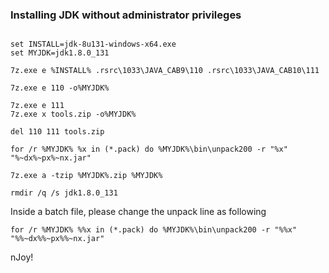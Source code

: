 ### Installing JDK without administrator privileges

```

set INSTALL=jdk-8u131-windows-x64.exe
set MYJDK=jdk1.8.0_131

7z.exe e %INSTALL% .rsrc\1033\JAVA_CAB9\110 .rsrc\1033\JAVA_CAB10\111

7z.exe e 110 -o%MYJDK%

7z.exe e 111
7z.exe x tools.zip -o%MYJDK%

del 110 111 tools.zip

for /r %MYJDK% %x in (*.pack) do %MYJDK%\bin\unpack200 -r "%x" "%~dx%~px%~nx.jar"

7z.exe a -tzip %MYJDK%.zip %MYJDK%

rmdir /q /s jdk1.8.0_131

```

Inside a batch file, please change the unpack line as following

```
for /r %MYJDK% %%x in (*.pack) do %MYJDK%\bin\unpack200 -r "%%x" "%%~dx%%~px%%~nx.jar"
```

nJoy!
